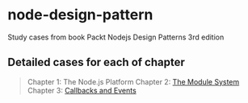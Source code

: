 # node-design-pattern
Study cases from book Packt Nodejs Design Patterns 3rd edition

## Detailed cases for each of chapter
> Chapter 1: The Node.js Platform
> Chapter 2: [The Module System](./chapter2-module-system)
> Chapter 3: [Callbacks and Events](./chapter3-callback-events)
